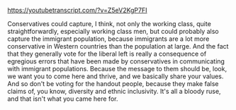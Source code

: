 https://youtubetranscript.com/?v=Z5eV2KgP7FI

 Conservatives could capture, I think, not only the working class, quite straightforwardly, especially working class men, but could probably also capture the immigrant population, because immigrants are a lot more conservative in Western countries than the population at large. And the fact that they generally vote for the liberal left is really a consequence of egregious errors that have been made by conservatives in communicating with immigrant populations. Because the message to them should be, look, we want you to come here and thrive, and we basically share your values. And so don't be voting for the handout people, because they make false claims of, you know, diversity and ethnic inclusivity. It's all a bloody ruse, and that isn't what you came here for.